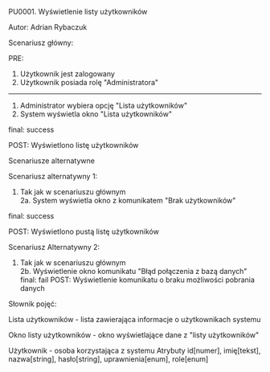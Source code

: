PU0001. Wyświetlenie listy użytkowników

Autor: Adrian Rybaczuk


Scenariusz główny:

PRE: 

1. Użytkownik jest zalogowany 
2. Użytkownik posiada rolę "Administratora"
---


1. Administrator wybiera opcję "Lista użytkowników"
2. System wyświetla okno "Lista użytkowników"

final: success 

POST: Wyświetlono listę użytkowników

Scenariusze alternatywne

Scenariusz alternatywny 1:

1. Tak jak w scenariuszu głównym \
2a. System wyświetla okno z komunikatem
   "Brak użytkowników"

final: success

POST: Wyświetlono pustą listę użytkowników

Scenariusz Alternatywny 2:

1. Tak jak w scenariuszu głównym \
2b. Wyświetlenie okno komunikatu
   "Błąd połączenia z bazą danych"
   final: fail POST: Wyświetlenie komunikatu
   o braku możliwości pobrania danych

Słownik pojęć:

Lista użytkowników - lista zawierająca
informacje o użytkownikach systemu

Okno listy użytkowników - okno
wyświetlające dane z "listy użytkowników"

Użytkownik - osoba korzystająca z systemu
Atrybuty id[numer], imię[tekst], nazwa[string], hasło[string], uprawnienia[enum], role[enum]
